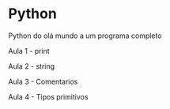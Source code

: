 # Python
Python do olá mundo a um programa completo

Aula 1 - print

Aula 2 - string

Aula 3 - Comentarios

Aula 4 - Tipos primitivos
